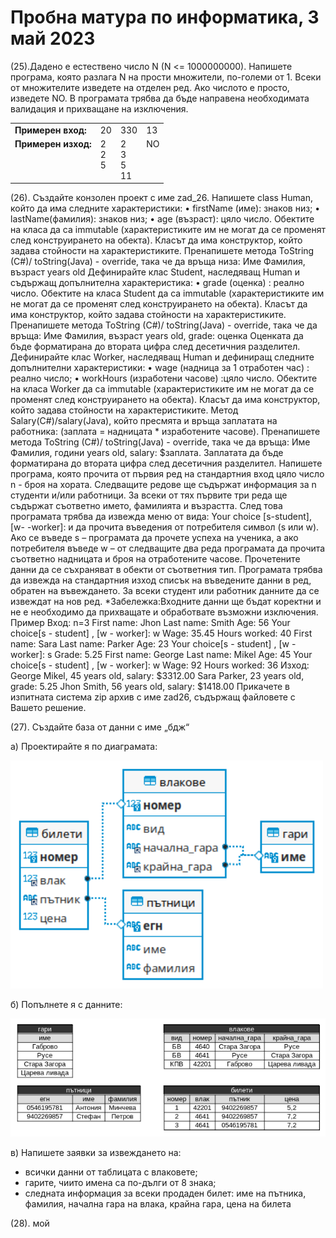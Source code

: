 # Пробна матура по информатика, 3 май 2023

<style>
  .markdown-body .highlight pre, .markdown-body pre, .markdown-body .highlight {
    background-color: transparent;
  }
  .footer {
    display: none;
  }
</style>

(25).Дадено е естествено число N (N <= 1000000000). Напишете програма, която разлага N на прости множители, по-големи от 1. Всеки от множителите изведете на отделен ред. Ако числото е просто, изведете NO. В програмата трябва да бъде направена необходимата валидация и прихващане на изключения.


<table>
  <tbody>
    <tr>
      <td><b>Примерен вход:</b></td>
      <td>20 </td>
      <td>330 </td>
      <td>13 </td>
    </tr>
    <tr>
      <td><b>Примерен изход:<br> &nbsp;<br>&nbsp;<br>&nbsp;<br> </b></td>
      <td>2 <br>  2 <br> 5 <br>&nbsp;</td>
      <td>2 <br>  3 <br> 5 <br> 11</td>
      <td>NO <br> &nbsp;<br>&nbsp;<br> &nbsp;<br></td>
    </tr>
  </tbody>
</table>


(26). Създайте конзолен проект с име zad_26. Напишете class Human, който да има
следните характеристики:
• firstName (име): знаков низ;
• lastName(фамилия): знаков низ;
• age (възраст): цяло число.
Обектите на класа да са immutable (характеристиките им не могат да се променят
след конструирането на обекта). Класът да има конструктор, който задава
стойности на характеристиките.
Пренапишете метода ToString (C#)/ toString(Java) - override, така че да връща низа:
Име Фамилия, възраст years old
Дефинирайте клас Student, наследяващ Human и съдържащ допълнителна
характеристика:
• grade (оценка) : реално число.
Обектите на класа Student да са immutable (характеристиките им не могат да се
променят след конструирането на обекта). Класът да има конструктор, който
задава стойности на характеристиките. Пренапишете метода ToString (C#)/
toString(Java) - override, така че да връща:
Име Фамилия, възраст years old, grade: оценка
Оценката да бъде форматирана до втората цифра след десетичния разделител.
Дефинирайте клас Worker, наследяващ Human и дефиниращ следните
допълнителни характеристики:
• wage (надница за 1 отработен час) : реално число;
• workHours (изработени часове) :цяло число.
Обектите на класа Worker да са immutable (характеристиките им не могат да се
променят след конструирането на обекта). Класът да има конструктор, който
задава стойности на характеристиките.
Метод Salary(C#)/salary(Java), който пресмята и връща заплатата на работника:
(заплата = надницата * изработените часове).
Пренапишете метода ToString (C#)/ toString(Java) - override, така че да връща:
Име Фамилия, години years old, salary: $заплата.
Заплатата да бъде форматирана до втората цифра след десетичния разделител.
Напишете програма, която прочита от първия ред на стандартния вход цяло число
n - броя на хората. Следващите редове ще съдържат информация за n студенти
и/или работници. За всеки от тях първите три реда ще съдържат съответно името,
фамилията и възрастта.
След това програмата трябва да извежда меню от вида:
Your choice [s-student], [w- -worker]:
и да прочита въведения от потребителя символ (s или w).
Ако се въведе s – програмата да прочете успеха на ученика, а ако потребителя
въведе w – от следващите два реда програмата да прочита съответно надницата и
броя на отработените часове.
Прочетените данни да се съхраняват в обекти от съответния тип. Програмата
трябва да извежда на стандартния изход списък на въведените данни в ред, обратен
на въвеждането. За всеки студент или работник данните да се извеждат на нов ред.
*Забележка:Входните данни ще бъдат коректни и не е необходимо да прихващате и обработвате
възможни изключения.
Пример
Вход:
n=3
First name: Jhon
Last name: Smith
Age: 56
Your choice[s - student] , [w - worker]: w
Wage: 35.45
Hours worked: 40
First name: Sara
Last name: Parker
Age: 23
Your choice[s - student] , [w - worker]: s
Grade: 5.25
First name: George
Last name: Mikel
Age: 45
Your choice[s - student] , [w - worker]: w
Wage: 92
Hours worked: 36
Изход:
George Mikel, 45 years old, salary: $3312.00
Sara Parker, 23 years old, grade: 5.25
Jhon Smith, 56 years old, salary: $1418.00
Прикачете в изпитната система zip архив с име zad26, съдържащ файловете с
Вашето решение.


(27). Създайте база от данни с име „бдж“

a) Проектирайте я по диаграмата:

<img src="27-d.png" width="500"/>

б) Попълнете я с данните:

<img src="27-t.png" width="600"/>

в) Напишете заявки за извеждането на:
  - всички данни от таблицата с влаковете;
  - гарите, чиито имена са по-дълги от 8 знака;
  - следната информация за всеки продаден билет: име на пътника, фамилия, начална гара на влака, крайна гара, цена на билета

(28). мой



